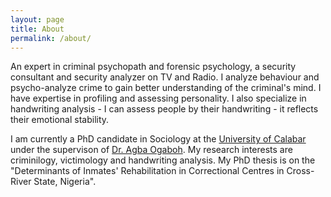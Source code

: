 ```yaml
---
layout: page
title: About
permalink: /about/
---
```


An expert in criminal psychopath and forensic psychology, a security consultant and security analyzer on TV and Radio. I analyze behaviour and psycho-analyze crime to gain better understanding of the criminal's mind. I have expertise in profiling and assessing personality. I also specialize in handwriting analysis - I can assess people by their handwriting - it reflects their emotional stability. 

I am currently a PhD candidate in Sociology at the [University of Calabar](https://www.unical.edu.ng/) under the supervison of [Dr. Agba Ogaboh](https://www.unical.edu.ng/staff/user/profile-agba-ogaboh). My research interests are criminilogy, victimology and handwriting analysis. My PhD thesis is on the "Determinants of Inmates' Rehabilitation in Correctional Centres in Cross-River State, Nigeria".
